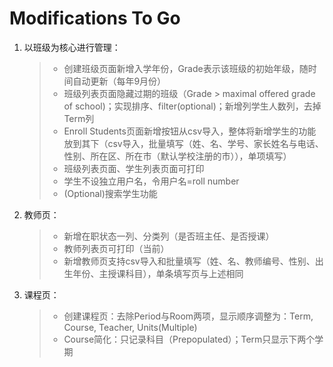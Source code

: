 # Modifications To Go #

1. 以班级为核心进行管理：

    > * 创建班级页面新增入学年份，Grade表示该班级的初始年级，随时间自动更新（每年9月份）
    > * 班级列表页面隐藏过期的班级（Grade > maximal offered grade of school)；实现排序、filter(optional)；新增列学生人数列，去掉Term列
    > * Enroll Students页面新增按钮从csv导入，整体将新增学生的功能放到其下（csv导入，批量填写（姓、名、学号、家长姓名与电话、性别、所在区、所在市（默认学校注册的市）），单项填写）
    > * 班级列表页面、学生列表页面可打印
    > * 学生不设独立用户名，令用户名=roll number
    > * (Optional)搜索学生功能

2. 教师页：

    > * 新增在职状态一列、分类列（是否班主任、是否授课）
    > * 教师列表页可打印（当前）
    > * 新增教师页支持csv导入和批量填写（姓、名、教师编号、性别、出生年份、主授课科目），单条填写页与上述相同

3. 课程页：

    > * 创建课程页：去除Period与Room两项，显示顺序调整为：Term, Course, Teacher, Units(Multiple)
    > * Course简化：只记录科目（Prepopulated）；Term只显示下两个学期
